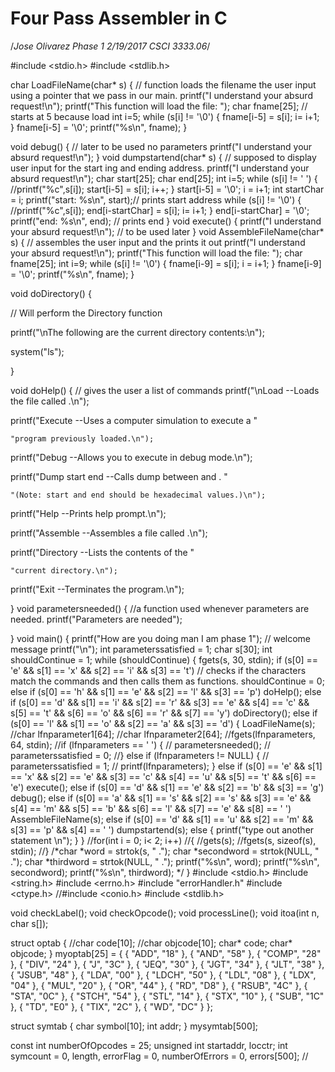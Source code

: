 # Four Pass Assembler in C
/*Jose Olivarez Phase 1
2/19/2017  CSCI 3333.06*/



#include <stdio.h>
#include <stdlib.h>

char LoadFileName(char* s) { // function loads the filename the user input using a pointer that we pass in our main.
    printf("I understand your absurd request!\n");
    printf("This function will load the file: ");
    char fname[25]; // starts at 5 because load
    int i=5;
    while (s[i] != '\0') {
      fname[i-5] = s[i];
      i= i+1;
    }
    fname[i-5] = '\0';
    printf("%s\n", fname);
}

void debug() { // later to be used no parameters
  printf("I understand your absurd request!\n");
}
void dumpstartend(char* s) { // supposed to display user input for the start ing and ending address.
  printf("I understand your absurd request!\n");
  char start[25];
  char end[25];
  int i=5;
  while (s[i] != ' ') {
    //printf("%c",s[i]);
    start[i-5] = s[i];
    i++;
  }
  start[i-5] = '\0';
  i = i+1;
  int startChar = i;
  printf("start: %s\n", start);// prints start address
  while (s[i] != '\0') {
    //printf("%c",s[i]);
    end[i-startChar] = s[i];
    i= i+1;
  }
  end[i-startChar] = '\0';
  printf("end: %s\n", end); // prints end
}
void execute() {
  printf("I understand your absurd request!\n"); // to be used later
}
void AssembleFileName(char* s)  { // assembles the user input and the prints it out
    printf("I understand your absurd request!\n");
    printf("This function will load the file: ");
    char fname[25];
    int i=9;
    while (s[i] != '\0') {
      fname[i-9] = s[i];
      i = i+1;
    }
    fname[i-9] = '\0';
    printf("%s\n", fname);
}

void doDirectory() {

  // Will perform the Directory function

  printf("\nThe following are the current directory contents:\n");

  system("ls");

}

void doHelp() { // gives the user a list of commands
  printf("\nLoad <filename>         --Loads the file called <filename>.\n");

  printf("Execute                 --Uses a computer simulation to execute a "

    "program previously loaded.\n");

  printf("Debug                   --Allows you to execute in debug mode.\n");

  printf("Dump start end      --Calls dump between <start> and <end>. "

    "(Note: start and end should be hexadecimal values.)\n");

  printf("Help                    --Prints  help prompt.\n");

  printf("Assemble <filename>     --Assembles a file called <filename>.\n");

  printf("Directory               --Lists the contents of the "

    "current directory.\n");

  printf("Exit                    --Terminates  the program.\n");

}
void parametersneeded() { //a function used whenever parameters are needed.
  printf("Parameters are needed");

}
void main() {
  printf("How are you doing man I am phase 1"); // welcome message
  printf("\n");
  int parameterssatisfied = 1;
  char s[30];
  int shouldContinue = 1;
  while (shouldContinue) {
    fgets(s, 30, stdin);
    if (s[0] == 'e' && s[1] == 'x' && s[2] == 'i' && s[3] == 't') // checks if the characters match the commands and then calls them as functions.
      shouldContinue = 0;
    else if (s[0] == 'h' && s[1] == 'e' && s[2] == 'l' && s[3] == 'p')
      doHelp();
    else if (s[0] == 'd' && s[1] == 'i' && s[2] == 'r' && s[3] == 'e' && s[4] == 'c' && s[5] == 't' && s[6] == 'o' && s[6] == 'r' && s[7] == 'y')
      doDirectory();
    else if (s[0] == 'l' && s[1] == 'o' && s[2] == 'a' && s[3] == 'd') {
      LoadFileName(s);
      //char lfnparameter1[64];
      //char lfnparameter2[64];
      //fgets(lfnparameters, 64, stdin);
      //if (lfnparameters == ' ') {
      //  parametersneeded();
      //  parameterssatisfied = 0;
      //} else if (lfnparameters != NULL) {
      //  parameterssatisfied = 1;
      //  printf(lfnparameters);
    } else if (s[0] == 'e' && s[1] == 'x' && s[2] == 'e' && s[3] == 'c' && s[4] == 'u' && s[5] == 't' && s[6] == 'e')
      execute();
    else if (s[0] == 'd' && s[1] == 'e' && s[2] == 'b' && s[3] == 'g')
      debug();
    else if (s[0] == 'a' && s[1] == 's' && s[2] == 's' && s[3] == 'e' && s[4] == 'm' && s[5] == 'b' && s[6] == 'l' && s[7] == 'e' && s[8] == ' ')
      AssembleFileName(s);
    else if (s[0] == 'd' && s[1] == 'u' && s[2] == 'm' && s[3] == 'p' && s[4] == ' ')
      dumpstartend(s);
    else {
      printf("type out another statement \n");
    }
  }
  //for(int i = 0; i< 2; i++)
  //{
  //gets(s);
  //fgets(s, sizeof(s), stdin);
  //}
  /*char *word = strtok(s, " .");
	char *secondword = strtok(NULL, " .");
  char *thirdword = strtok(NULL, " .");
  printf("%s\n", word);
	printf("%s\n", secondword);
	printf("%s\n", thirdword);
	*/
}
#include <stdio.h>
#include <string.h>
#include <errno.h>
#include "errorHandler.h"
#include <ctype.h>
//#include <conio.h>
#include <stdlib.h>

void checkLabel();
void checkOpcode();
void processLine();
void itoa(int n, char s[]);

struct optab {
	//char code[10];
	//char objcode[10];
	char* code;
	char* objcode;
} myoptab[25] = { { "ADD", "18" }, { "AND", "58" }, { "COMP", "28" }, { "DIV",
		"24" }, { "J", "3C" }, { "JEQ", "30" }, { "JGT", "34" },
		{ "JLT", "38" }, { "JSUB", "48" }, { "LDA", "00" }, { "LDCH", "50" }, {
				"LDL", "08" }, { "LDX", "04" }, { "MUL", "20" }, { "OR", "44" },
		{ "RD", "D8" }, { "RSUB", "4C" }, { "STA", "0C" }, { "STCH", "54" }, {
				"STL", "14" }, { "STX", "10" }, { "SUB", "1C" }, { "TD", "E0" },
		{ "TIX", "2C" }, { "WD", "DC" } };

struct symtab {
	char symbol[10];
	int addr;
} mysymtab[500];

const int numberOfOpcodes = 25;
unsigned int startaddr, locctr;
int symcount = 0, length, errorFlag = 0, numberOfErrors = 0, errors[500]; //
